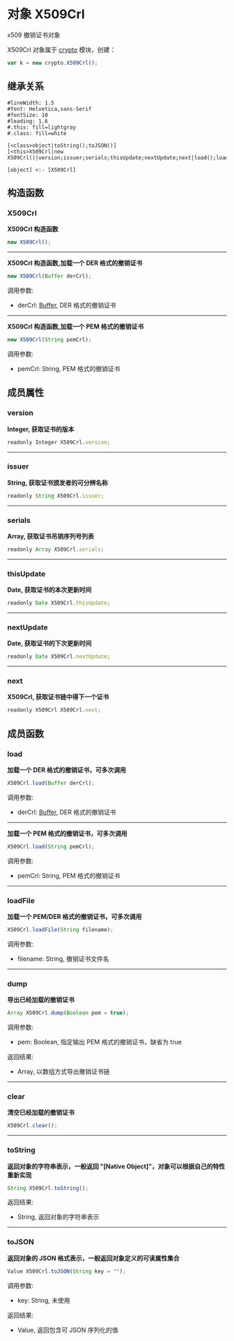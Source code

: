 # 对象 X509Crl
x509 撤销证书对象

X509Crl 对象属于 [crypto](../../module/ifs/crypto.md) 模块，创建：

```JavaScript
var k = new crypto.X509Crl();
```

## 继承关系
```uml
#lineWidth: 1.5
#font: Helvetica,sans-Serif
#fontSize: 10
#leading: 1.6
#.this: fill=lightgray
#.class: fill=white

[<class>object|toString();toJSON()]
[<this>X509Crl|new X509Crl()|version;issuer;serials;thisUpdate;nextUpdate;next|load();loadFile();dump();clear()]

[object] <:- [X509Crl]
```

## 构造函数
        
### X509Crl
**X509Crl 构造函数**

```JavaScript
new X509Crl();
```

--------------------------
**X509Crl 构造函数,加载一个 DER 格式的撤销证书**

```JavaScript
new X509Crl(Buffer derCrl);
```

调用参数:
* derCrl: [Buffer](Buffer.md), DER 格式的撤销证书

--------------------------
**X509Crl 构造函数,加载一个 PEM 格式的撤销证书**

```JavaScript
new X509Crl(String pemCrl);
```

调用参数:
* pemCrl: String, PEM 格式的撤销证书

## 成员属性
        
### version
**Integer, 获取证书的版本**

```JavaScript
readonly Integer X509Crl.version;
```

--------------------------
### issuer
**String, 获取证书颁发者的可分辨名称**

```JavaScript
readonly String X509Crl.issuer;
```

--------------------------
### serials
**Array, 获取证书吊销序列号列表**

```JavaScript
readonly Array X509Crl.serials;
```

--------------------------
### thisUpdate
**Date, 获取证书的本次更新时间**

```JavaScript
readonly Date X509Crl.thisUpdate;
```

--------------------------
### nextUpdate
**Date, 获取证书的下次更新时间**

```JavaScript
readonly Date X509Crl.nextUpdate;
```

--------------------------
### next
**X509Crl, 获取证书链中得下一个证书**

```JavaScript
readonly X509Crl X509Crl.next;
```

## 成员函数
        
### load
**加载一个 DER 格式的撤销证书，可多次调用**

```JavaScript
X509Crl.load(Buffer derCrl);
```

调用参数:
* derCrl: [Buffer](Buffer.md), DER 格式的撤销证书

--------------------------
**加载一个 PEM 格式的撤销证书，可多次调用**

```JavaScript
X509Crl.load(String pemCrl);
```

调用参数:
* pemCrl: String, PEM 格式的撤销证书

--------------------------
### loadFile
**加载一个 PEM/DER 格式的撤销证书，可多次调用**

```JavaScript
X509Crl.loadFile(String filename);
```

调用参数:
* filename: String, 撤销证书文件名

--------------------------
### dump
**导出已经加载的撤销证书**

```JavaScript
Array X509Crl.dump(Boolean pem = true);
```

调用参数:
* pem: Boolean, 指定输出 PEM 格式的撤销证书，缺省为 true

返回结果:
* Array, 以数组方式导出撤销证书链

--------------------------
### clear
**清空已经加载的撤销证书**

```JavaScript
X509Crl.clear();
```

--------------------------
### toString
**返回对象的字符串表示，一般返回 "[Native Object]"，对象可以根据自己的特性重新实现**

```JavaScript
String X509Crl.toString();
```

返回结果:
* String, 返回对象的字符串表示

--------------------------
### toJSON
**返回对象的 JSON 格式表示，一般返回对象定义的可读属性集合**

```JavaScript
Value X509Crl.toJSON(String key = "");
```

调用参数:
* key: String, 未使用

返回结果:
* Value, 返回包含可 JSON 序列化的值

